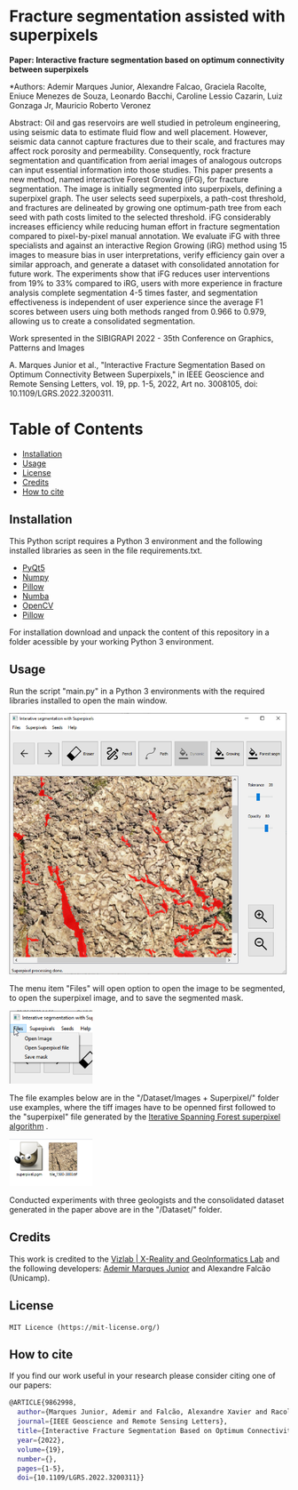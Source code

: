 # Fracture segmentation assisted with superpixels


**Paper: Interactive fracture segmentation based on optimum connectivity between superpixels**

*Authors: Ademir Marques Junior, Alexandre Falcao, Graciela Racolte, Eniuce Menezes de Souza, Leonardo Bacchi, Caroline Lessio Cazarin, Luiz Gonzaga Jr, Mauricio Roberto Veronez

Abstract: Oil and gas reservoirs are well studied in petroleum engineering, using seismic data to estimate fluid flow and well placement. However, seismic data cannot capture fractures due to their scale, and fractures may affect rock porosity and permeability. Consequently, rock fracture segmentation and quantification from aerial images of analogous outcrops can input essential information into those studies. This paper presents a new method, named interactive Forest Growing (iFG), for fracture segmentation. The image is initially segmented into superpixels, defining a superpixel graph. The user selects seed superpixels, a path-cost threshold, and fractures are delineated by growing one optimum-path tree from each seed with path costs limited to the selected threshold. iFG considerably increases efficiency while reducing human effort in fracture segmentation compared to pixel-by-pixel manual annotation. We evaluate iFG with three specialists and against an interactive Region Growing (iRG) method using 15 images to measure bias in user interpretations, verify efficiency gain over a similar approach, and generate a dataset with consolidated annotation for future work. The experiments show that iFG reduces user interventions from 19% to 33% compared to iRG, users with more experience in fracture analysis complete segmentation 4-5 times faster, and segmentation effectiveness is independent of user experience since the average F1 scores between users uing both methods ranged from 0.966 to 0.979, allowing us to create a consolidated segmentation.

Work spresented in the SIBIGRAPI 2022 - 35th Conference on Graphics, Patterns and Images

A. Marques Junior et al., "Interactive Fracture Segmentation Based on Optimum Connectivity Between Superpixels," in IEEE Geoscience and Remote Sensing Letters, vol. 19, pp. 1-5, 2022, Art no. 3008105, doi: 10.1109/LGRS.2022.3200311.


# Table of Contents

- [Installation](#installation)
- [Usage](#usage)
- [License](#license)
- [Credits](#credits)
- [How to cite](#how-to-cite)


## Installation

This Python script requires a Python 3 environment and the following installed libraries as seen in the file requirements.txt.

- [PyQt5](https://keras.io/)
- [Numpy](https://numpy.org/)
- [Pillow]()
- [Numba](https://pypi.org/project/sewar/)
- [OpenCV](https://pypi.org/project/opencv-python/)
- [Pillow]()


For installation download and unpack the content of this repository in a folder acessible by your working Python 3 environment.


## Usage

Run the script "main.py" in a Python 3 environments with the required libraries installed to open the main window.

<img src="https://github.com/ademirmarquesjunior/superpixel_segmentation/blob/main/docs/screen.png" width="500" alt="Neural network learning process">

The menu item "Files" will open option to open the image to be segmented, to open the superpixel image, and to save the segmented mask.

<img src="https://github.com/ademirmarquesjunior/superpixel_segmentation/blob/main/docs/open_files.png" width="150" alt="Neural network learning process">

The file examples below are in the "/Dataset/Images + Superpixel/" folder use examples, where the tiff images have to be openned first followed to the "superpixel" file generated by the [Iterative Spanning Forest superpixel algorithm](https://www.ic.unicamp.br/~afalcao/downloads.html) .

<img src="https://github.com/ademirmarquesjunior/superpixel_segmentation/blob/main/docs/files.png" width="150" alt="Neural network learning process">

Conducted experiments with three geologists and the consolidated dataset generated in the paper above are in the "/Dataset/" folder.



## Credits	
This work is credited to the [Vizlab | X-Reality and GeoInformatics Lab](http://vizlab.unisinos.br/) and the following developers:	[Ademir Marques Junior](https://www.researchgate.net/profile/Ademir_Junior) and Alexandre Falcão (Unicamp).

## License

    MIT Licence (https://mit-license.org/)

## How to cite

If you find our work useful in your research please consider citing one of our papers:

```bash
@ARTICLE{9862998,
  author={Marques Junior, Ademir and Falcão, Alexandre Xavier and Racolte, Graciela and Menezes, Eniuce and Bachi, Leonardo and Cazarin, Caroline Lessio and Gonzaga, Luiz and Veronez, Mauricio Roberto},
  journal={IEEE Geoscience and Remote Sensing Letters}, 
  title={Interactive Fracture Segmentation Based on Optimum Connectivity Between Superpixels}, 
  year={2022},
  volume={19},
  number={},
  pages={1-5},
  doi={10.1109/LGRS.2022.3200311}}
```

